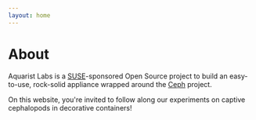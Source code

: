 ```yaml
---
layout: home
---
```


# About

Aquarist Labs is a [SUSE](https://suse.com/)-sponsored Open Source
project to build an easy-to-use, rock-solid appliance wrapped around the
[Ceph](http://ceph.io) project.

On this website, you're invited to follow along our experiments on
captive cephalopods in decorative containers!


